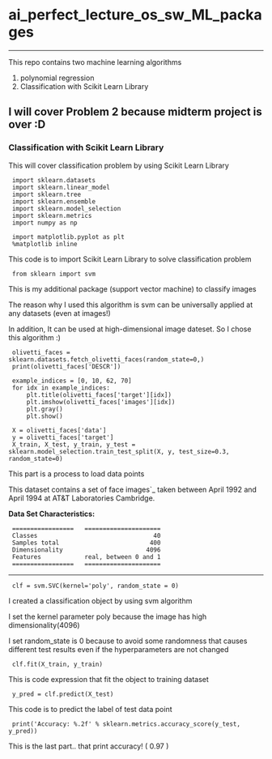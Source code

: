 # ai_perfect_lecture_os_sw_ML_packages
---
This repo contains two machine learning algorithms
1. polynomial regression
2. Classification with Scikit Learn Library

## I will cover Problem 2 because midterm project is over :D

### Classification with Scikit Learn Library
This will cover classification problem by using Scikit Learn Library

     import sklearn.datasets
     import sklearn.linear_model
     import sklearn.tree
     import sklearn.ensemble
     import sklearn.model_selection
     import sklearn.metrics
     import numpy as np

     import matplotlib.pyplot as plt 
     %matplotlib inline

 This code is to import Scikit Learn Library to solve classification problem
 
     from sklearn import svm

This is my additional package (support vector machine) to classify images

The reason why I used this algorithm is svm can be universally applied at any datasets (even at images!)

In addition, It can be used at high-dimensional image dateset. So I chose this algorithm :)

     olivetti_faces = sklearn.datasets.fetch_olivetti_faces(random_state=0,)
     print(olivetti_faces['DESCR'])

     example_indices = [0, 10, 62, 70]
     for idx in example_indices:
         plt.title(olivetti_faces['target'][idx])
         plt.imshow(olivetti_faces['images'][idx])
         plt.gray()
         plt.show()
    
     X = olivetti_faces['data']
     y = olivetti_faces['target']
     X_train, X_test, y_train, y_test = sklearn.model_selection.train_test_split(X, y, test_size=0.3, random_state=0)
     
This part is a process to load data points

This dataset contains a set of face images`_ taken between April 1992 and April 1994 at AT&T Laboratories Cambridge.

**Data Set Characteristics:**

     =================   =====================
     Classes                                40
     Samples total                         400
     Dimensionality                       4096
     Features            real, between 0 and 1
     =================   =====================
 ---

     clf = svm.SVC(kernel='poly', random_state = 0)
     
I created a classification object by using svm algorithm

I set the kernel parameter poly because the image has high dimensionality(4096) 

I set random_state is 0 because to avoid some randomness that causes different test results even if the hyperparameters are not changed

     clf.fit(X_train, y_train)
     
This is code expression that fit the object to training dataset
    
     y_pred = clf.predict(X_test)

This code is to predict the label of test data point

     print('Accuracy: %.2f' % sklearn.metrics.accuracy_score(y_test, y_pred))

This is the last part.. that print accuracy! ( 0.97 )
